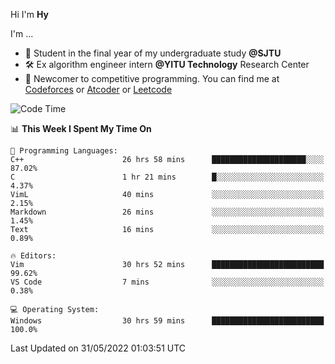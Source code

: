 Hi I'm **Hy**

I'm ...
- 📖 Student in the final year of my undergraduate study **@SJTU**
- 🛠️ Ex algorithm engineer intern **@YITU Technology** Research Center
- 🏅 Newcomer to competitive programming. You can find me at [Codeforces](https://codeforces.com/profile/Hy3) or [Atcoder](https://atcoder.jp/users/Hy3) or [Leetcode](https://leetcode-cn.com/u/_hy3/)


<!--START_SECTION:waka-->
![Code Time](http://img.shields.io/badge/Code%20Time-0%20secs-blue)

📊 **This Week I Spent My Time On** 

```text
💬 Programming Languages: 
C++                      26 hrs 58 mins      █████████████████████░░░░   87.02% 
C                        1 hr 21 mins        █░░░░░░░░░░░░░░░░░░░░░░░░   4.37% 
VimL                     40 mins             ░░░░░░░░░░░░░░░░░░░░░░░░░   2.15% 
Markdown                 26 mins             ░░░░░░░░░░░░░░░░░░░░░░░░░   1.45% 
Text                     16 mins             ░░░░░░░░░░░░░░░░░░░░░░░░░   0.89%

🔥 Editors: 
Vim                      30 hrs 52 mins      █████████████████████████   99.62% 
VS Code                  7 mins              ░░░░░░░░░░░░░░░░░░░░░░░░░   0.38%

💻 Operating System: 
Windows                  30 hrs 59 mins      █████████████████████████   100.0%

```


 Last Updated on 31/05/2022 01:03:51 UTC
<!--END_SECTION:waka-->

